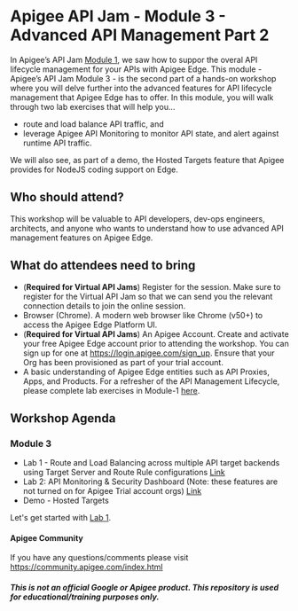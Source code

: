 # Apigee API Jam - Module 3 - Advanced API Management Part 2

In Apigee’s API Jam [Module 1](https://github.com/aliceinapiland/apijam/tree/master/Module-1), we saw how to suppor the overal API lifecycle management for your APIs with Apigee Edge.
This module - Apigee’s API Jam Module 3 - is the second part of a hands-on workshop where you will delve further into the advanced features for API lifecycle management that Apigee Edge has to offer. In this module, you will walk through two lab exercises that will help you...
* route and load balance API traffic, and
* leverage Apigee API Monitoring to monitor API state, and alert against runtime API traffic.

We will also see, as part of a demo, the Hosted Targets feature that Apigee provides for NodeJS coding support on Edge.

## Who should attend?
This workshop will be valuable to API developers, dev-ops engineers, architects, and anyone who wants to understand how to use advanced API management features on Apigee Edge.

## What do attendees need to bring
- (**Required for Virtual API Jams**) Register for the session. Make sure to register for the Virtual API Jam so that we can send you the relevant connection details to join the online session.
- Browser (Chrome). A modern web browser like Chrome (v50+) to access the Apigee Edge Platform UI.
- (**Required for Virtual API Jams**) An Apigee Account. Create and activate your free Apigee Edge account prior to attending the workshop. You can sign up for one at https://login.apigee.com/sign_up. Ensure that your Org has been provisioned as part of your trial account.
- A basic understanding of Apigee Edge entities such as API Proxies, Apps, and Products. For a refresher of the API Management Lifecycle, please complete lab exercises in Module-1 [here](https://github.com/aliceinapiland/apijam/tree/master/Module-1).

## Workshop Agenda

### Module 3
* Lab 1 - Route and Load Balancing across multiple API target backends using Target Server and Route Rule configurations [Link](https://github.com/aliceinapiland/apijam/tree/master/Module-4/Labs/Lab%201)
* Lab 2: API Monitoring & Security Dashboard (Note: these features are not turned on for Apigee Trial account orgs) [Link](https://github.com/aliceinapiland/apijam/tree/master/Module-4/Labs/Lab%202)
* Demo - Hosted Targets

Let's get started with [Lab 1](https://github.com/aliceinapiland/apijam/tree/master/Module-4/Labs/Lab%201).

#### Apigee Community 
If you have any questions/comments please visit https://community.apigee.com/index.html

##### This is not an official Google or Apigee product. This repository is used for educational/training purposes only.
